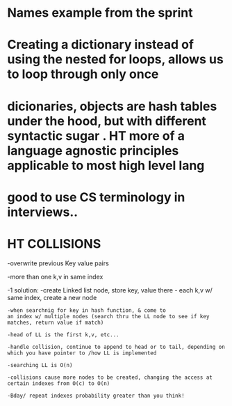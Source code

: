 # Names example from the sprint

# Creating a dictionary instead of using the nested for loops, allows us to loop through only once 

# dicionaries, objects are hash tables under the hood, but with different syntactic sugar . HT more of a language agnostic principles applicable to most high level lang

# good to use CS terminology in interviews..

# HT COLLISIONS

-overwrite previous Key value pairs

-more than one k,v in same index

-1 solution:
    -create Linked list node, store key, value there
    - each k,v w/ same index, create a new node

    -when searchnig for key in hash function, & come to 
    an index w/ multiple nodes (search thru the LL node to see if key matches, return value if match)

    -head of LL is the first k,v, etc...

    -handle collision, continue to append to head or to tail, depending on which you have pointer to /how LL is implemented 

    -searching LL is O(n)

    -collisions cause more nodes to be created, changing the access at certain indexes from O(c) to O(n)

    -Bday/ repeat indexes probability greater than you think!  